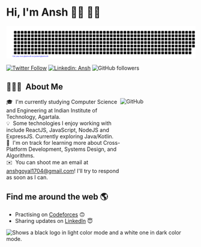 # Hi, I'm Ansh 👋🏾 👨‍💻

![gitartwork](gitartwork.svg)

[![Twitter Follow](https://img.shields.io/badge/follow-%40ThisIsAnshG-1DA1F2?logo=twitter&style=social)](https://twitter.com/ThisisAnshG)
[![Linkedin: Ansh](https://img.shields.io/badge/-Ansh-blue?style=flat-square&logo=Linkedin&logoColor=white&link=https://www.linkedin.com/in/thisisanshg/)](https://www.linkedin.com/in/thisisanshg/)
![GitHub followers](https://img.shields.io/github/followers/anshgoyalevil?label=Follow&style=social)


## 👨🏻‍💻 &nbsp;About Me

<img alt="GitHub" src="https://github.githubassets.com/images/mona-loading-dark.gif" width="200" height="200" align="right"/>

🎓 &nbsp;I'm currently studying Computer Science and Engineering at Indian Institute of Technology, Agartala.\
💡 &nbsp;Some technologies I enjoy working with include ReactJS, JavaScript, NodeJS and ExpressJS. Currently exploring Java/Kotlin.\
🌱 &nbsp;I'm on track for learning more about Cross-Platform Development, Systems Design, and Algorithms.\
✉️ &nbsp;You can shoot me an email at anshgoyal1704@gmail.com! I'll try to respond as soon as I can.



## Find me around the web 🌎
- Practising on <a href="https://www.codeforces.com/profile/127001evil/">Codeforces</a> 🙃
- Sharing updates on <a href="https://www.linkedin.com/in/thisisanshg/">LinkedIn</a> 😇


<picture>
  <source media="(prefers-color-scheme: dark)" srcset="https://user-images.githubusercontent.com/94157520/231779113-45f2c060-005c-4345-85c8-5e8c75b670c3.png">
  <source media="(prefers-color-scheme: light)" srcset="https://user-images.githubusercontent.com/94157520/231779133-cb4bcef8-454c-43c4-b53f-5ed9c929b2db.png">
  <img alt="Shows a black logo in light color mode and a white one in dark color mode." src="https://user-images.githubusercontent.com/94157520/231779133-cb4bcef8-454c-43c4-b53f-5ed9c929b2db.png">
</picture>
